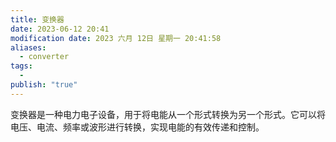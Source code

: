 ```yaml
---
title: 变换器
date: 2023-06-12 20:41
modification date: 2023 六月 12日 星期一 20:41:58
aliases:
  - converter
tags:
  - 
publish: "true"
---
```


变换器是一种电力电子设备，用于将电能从一个形式转换为另一个形式。它可以将电压、电流、频率或波形进行转换，实现电能的有效传递和控制。
